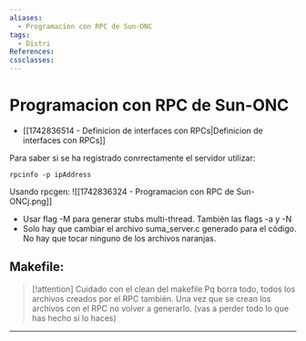```yaml
---
aliases:
  - Programacion con RPC de Sun-ONC
tags:
  - Distri
References: 
cssclasses:
---
```

# Programacion con RPC de Sun-ONC
+ [[1742836514 - Definicion de interfaces con RPCs|Definicion de interfaces con RPCs]]

Para saber si se ha registrado conrrectamente el servidor utilizar: 
```
rpcinfo -p ipAddress
```

Usando rpcgen:
 ![[1742836324 - Programacion con RPC de Sun-ONCj.png]]
+ Usar flag -M para generar stubs multi-thread. También las flags -a y -N 
+ Solo hay que cambiar el archivo suma_server.c generado para el código. No hay que tocar ninguno de los archivos naranjas. 

## Makefile:


> [!attention] Cuidado con el clean del makefile
> Pq borra todo, todos los archivos creados por el RPC también. 
> Una vez que se crean los archivos con el RPC no volver a generarlo. (vas a perder todo lo que has hecho si lo haces) 





***